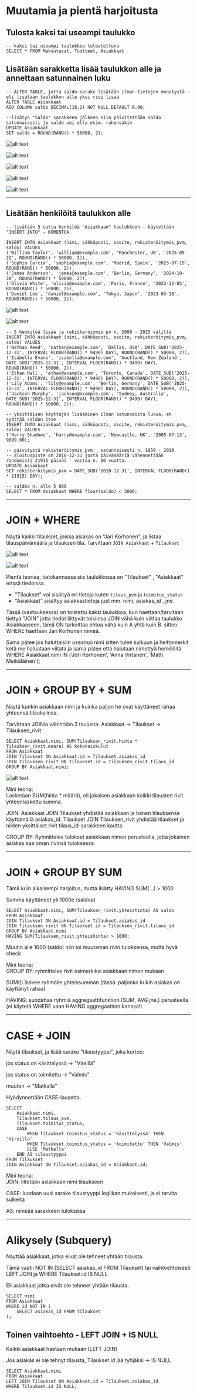 # Muutamia ja pientä harjoitusta


## Tulosta kaksi tai useampi taulukko
```
-- kaksi tai useampi taulukkoa tulostettuna
SELECT * FROM Maksutavat, Tuotteet, Asiakkaat
```



## Lisätään sarakketta lisää taulukkon alle ja annettaan satunnainen luku
```
-- ALTER TABLE, jotta saldo-sarake lisätään ilman tietojen menetystä - eli lisätään taulukkon alle yksi rivi lisää
ALTER TABLE Asiakkaat
ADD COLUMN saldo DECIMAL(10,2) NOT NULL DEFAULT 0.00;

--lisätyn "Saldo" sarakkeen jälkeen niin päivitettään saldo satunnaisesti ja saldo voi olla esim. rahansakin
UPDATE Asiakkaat
SET saldo = ROUND(RAND() * 50000, 2);
```

![alt text](./Harj1/1.png)

![alt text](./Harj1/2.png)

![alt text](./Harj1/3.png)

![alt text](./Harj1/4.png)

![alt text](./Harj1/5.png)

---

## Lisätään henkilöitä taulukkon alle
```
-- lisätään 5 uutta henkilöä "Asiakkaan" taulukkoon - käytettään "INSERT INTO" - KOMENTOA

INSERT INTO Asiakkaat (nimi, sähköposti, osoite, rekisteröitymis_pvm, saldo) VALUES 
('William Taylor', 'william@example.com', 'Manchester, UK', '2025-05-22', ROUND(RAND() * 50000, 2)),
('Sophia Garcia', 'sophia@example.com', 'Madrid, Spain', '2023-07-15', ROUND(RAND() * 50000, 2)),
('James Anderson', 'james@example.com', 'Berlin, Germany', '2024-10-30', ROUND(RAND() * 50000, 2)),
('Olivia White', 'olivia@example.com', 'Paris, France', '2022-12-05', ROUND(RAND() * 50000, 2)),
('Daniel Lee', 'daniel@example.com', 'Tokyo, Japan', '2023-03-18', ROUND(RAND() * 50000, 2));
```

![alt text](./Harj1/6.png)

![alt text](./Harj1/7.png)

```
-- 5 henkilöä lisää ja rekisteröiymis pv n. 2000 - 2025 väliltä
INSERT INTO Asiakkaat (nimi, sähköposti, osoite, rekisteröitymis_pvm, saldo) VALUES 
('Nathan Reed', 'nathan@example.com', 'Dallas, USA', DATE_SUB('2025-12-31', INTERVAL FLOOR(RAND() * 9490) DAY), ROUND(RAND() * 50000, 2)),
('Isabella Evans', 'isabella@example.com', 'Auckland, New Zealand', DATE_SUB('2025-12-31', INTERVAL FLOOR(RAND() * 9490) DAY), ROUND(RAND() * 50000, 2)),
('Ethan Hall', 'ethan@example.com', 'Toronto, Canada', DATE_SUB('2025-12-31', INTERVAL FLOOR(RAND() * 9490) DAY), ROUND(RAND() * 50000, 2)),
('Lily Adams', 'lily@example.com', 'Berlin, Germany', DATE_SUB('2025-12-31', INTERVAL FLOOR(RAND() * 9490) DAY), ROUND(RAND() * 50000, 2)),
('Jackson Murphy', 'jackson@example.com', 'Sydney, Australia', DATE_SUB('2025-12-31', INTERVAL FLOOR(RAND() * 9490) DAY), ROUND(RAND() * 50000, 2));
```


```
-- yksittäisen käyttäjän lisääminen ilman satunnaista lukua, et syöttää saldon itse
INSERT INTO Asiakkaat (nimi, sähköposti, osoite, rekisteröitymis_pvm, saldo) VALUES 
('Harry Shadows', 'harry@example.com', 'Newcastle, UK', '2005-07-13', 9999.00);
```


```
-- päivitystä rekisteröitymis_pvm _ satunnaisesti n. 1950 - 2010
-- aloituspiste on 2010-12-31 josta päivämääriä vähennettään randomisti 21915 päivää - vastaa n. 60 vuotta.
UPDATE Asiakkaat
SET rekisteröitymis_pvm = DATE_SUB('2010-12-31', INTERVAL FLOOR(RAND() * 21915) DAY);
```

```
-- saldoa n. alle 5 000
SELECT * FROM Asiakkaat WHERE floor(saldo) < 5000; 
```

---

# JOIN + WHERE

Näytä kaikki tilaukset, joissa asiakas on "Jari Korhonen", ja listaa tilauspäivämäärä ja tilauksen tila.
Tarvittaan `JOIN Asiakkaat` + `Tilaukset`

![alt text](./Harj1/8.png)

![alt text](./Harj1/9.png)

Pientä teoriaa, tietokannassa siis taulukkossa on "Tilaukset" , "Asiakkaat" erissä tiedoissa. 
- "Tilaukset" voi sisältyä eri tietoja kuten `tilaus_pvm` ja `toimitus_status`
- "Asiakkaat" sisältyy asiakkastietoja just mm. nimi, asiakas_id , jne.

Tässä (vastauksessa) on toistettu kaksi taulukkoa, kun haettaan/tarvitaan tiettyä "JOIN" jotta tiedot liittyvät toisiinsa
JOIN vähä kuin viittaa taulukko Asiakkaaseen, tämä ON tarkoittaa ehtoa vähä kuin A yhtä kuin B.
sitten WHERE haettaan Jari Korhonen nimeä. 

Sama pätee jos haluttaisiin useampi nimi sitten tulee sulkuun ja heittomerkit ketä me haluataan viitata ja sama pätee että halutaan nimettyä henkilöitä
WHERE Asiakkaat.nimi IN ('Jori Korhonen', 'Anna Virtanen', 'Matti Meikäläinen');


---

# JOIN + GROUP BY + SUM

Näytä kunkin asiakkaan nimi ja kuinka paljon he ovat käyttäneet rahaa yhteensä tilauksiinsa.

Tarvittaan JOINia vähintään 3 taulusta:
Asiakkaat → Tilaukset → Tilauksen_rivit

```
SELECT Asiakkaat.nimi, SUM(Tilauksen_rivit.hinta * Tilauksen_rivit.maara) AS kokonaiskulut
FROM Asiakkaat
JOIN Tilaukset ON Asiakkaat.id = Tilaukset.asiakas_id
JOIN Tilauksen_rivit ON Tilaukset.id = Tilauksen_rivit.tilaus_id
GROUP BY Asiakkaat.nimi;
```

![alt text](./Harj1/10.png)


Mini teoria;<br>
Lasketaan SUM(hinta * määrä), eli jokaisen asiakkaan kaikki tilausten rivit yhteenlaskettu summa.

JOIN:
Asiakkaat JOIN Tilaukset yhdistää asiakkaan ja hänen tilauksensa käyttämällä asiakas_id.
Tilaukset JOIN Tilauksen_rivit yhdistää tilaukset ja niiden yksittäiset rivit tilaus_id-sarakkeen kautta.


GROUP BY:
Ryhmittelee tulokset asiakkaan nimen perusteella, jotta jokainen asiakas saa oman rivinsä tuloksessa.

---

# JOIN + GROUP BY SUM
Tämä kuin aikaisempi harjoitus, mutta lisätty HAVING SUM(...) > 1000

Summa käyttäneet yli 1000e (saldoa)

```
SELECT Asiakkaat.nimi, SUM(Tilauksen_rivit.yhteishinta) AS saldo
FROM Asiakkaat
JOIN Tilaukset ON Asiakkaat.id = Tilaukset.asiakas_id
JOIN Tilauksen_rivit ON Tilaukset.id = Tilauksen_rivit.tilaus_id
GROUP BY Asiakkaat.nimi
HAVING SUM(Tilauksen_rivit.yhteishinta) > 1000;
```

Muutin alle 1000 (saldo) niin toi muutaman rivin tuloksensa, mutta hyvä check


Mini teoria; <br>
GROUP BY: ryhmittelee rivit esimerkiksi asiakkaan nimen mukaan

SUM(): laskee ryhmälle yhteissumman (tässä: paljonko kukin asiakas on käyttänyt rahaa)

HAVING: suodattaa ryhmiä aggregaattifunktion (SUM, AVG jne.) perusteella
(ei käytetä WHERE vaan HAVING aggregaattien kanssa!)

---

# CASE + JOIN

Näytä tilaukset, ja lisää sarake "tilaustyyppi", joka kertoo:

jos status on käsittelyssä → "Vireillä"

jos status on toimitettu → "Valmis"

muuten → "Matkalla"

Hyödynnettään CASE-lausetta.

```
SELECT 
    Asiakkaat.nimi,
    Tilaukset.tilaus_pvm,
    Tilaukset.toimitus_status,
    CASE
        WHEN Tilaukset.toimitus_status = 'käsittelyssä' THEN 'Vireillä'
        WHEN Tilaukset.toimitus_status = 'toimitettu' THEN 'Valmis'
        ELSE 'Matkalla'
    END AS tilaustyyppi
FROM Tilaukset
JOIN Asiakkaat ON Tilaukset.asiakas_id = Asiakkaat.id;
```

Mini teoria: <br>
JOIN: liitetään asiakkaan nimi tilaukseen

CASE: luodaan uusi sarake tilaustyyppi logiikan mukaisesti, ja ei tarvita sulkeita

AS: nimeää sarakkeen tuloksissa


---

# Alikysely (Subquery)
Näyttää asiakkaat, jotka eivät ole tehneet yhtään tilausta.

Tämä vaatii NOT IN (SELECT asiakas_id FROM Tilaukset)
tai vaihtoehtoisesti LEFT JOIN ja WHERE Tilaukset.id IS NULL


Eli asiakkaat jotka eivät ole tehneet yhtään tilausta. 
```
SELECT nimi
FROM Asiakkaat
WHERE id NOT IN (
    SELECT asiakas_id FROM Tilaukset
);
```

## Toinen vaihtoehto - LEFT JOIN + IS NULL
Kaikki asiakkaat haetaan mukaan (LEFT JOIN)

Jos asiakas ei ole tehnyt tilausta, Tilaukset.id jää tyhjäksi → IS NULL

```
SELECT Asiakkaat.nimi
FROM Asiakkaat
LEFT JOIN Tilaukset ON Asiakkaat.id = Tilaukset.asiakas_id
WHERE Tilaukset.id IS NULL;
```






